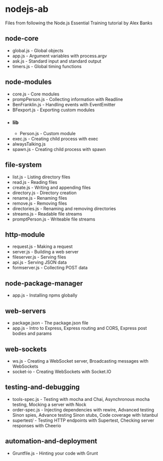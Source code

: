 # nodejs-ab
  Files from following the Node.js Essential Training tutorial by Alex Banks

## node-core

  * global.js        - Global objects
  * app.js           - Argument variables with process.argv
  * ask.js           - Standard input and standard output
  * timers.js        - Global timing functions

## node-modules

  * core.js          - Core modules
  * prompPerson.js   - Collecting information with Readline
  * BenFranklin.js   - Handling events with EventEmitter
  * BFexport.js      - Exporting custom modules
  * ### lib
    * Person.js      - Custom module
  * exec.js          - Creating child process with exec
  * alwaysTalking.js
  * spawn.js         - Creating child process with spawn

## file-system

  * list.js          - Listing directory files
  * read.js          - Reading files
  * create.js        - Writing and appending files
  * directory.js     - Directory creation
  * rename.js        - Renaming files
  * remove.js        - Removing files
  * directories.js   - Renaming and removing directories
  * streams.js       - Readable file streams
  * promptPerson.js  - Writeable file streams

## http-module

  * request.js       - Making a request
  * server.js        - Building a web server
  * fileserver.js    - Serving files
  * api.js           - Serving JSON data
  * formserver.js    - Collecting POST data

## node-package-manager

  * app.js            - Installing npms globally

## web-servers

  * package.json      - The package.json file
  * app.js            - Intro to Express, Express routing and CORS, Express post bodies and params

## web-sockets

  * ws.js             - Creating a WebSocket server, Broadcasting messages with WebSockets
  * socket-io         - Creating WebSockets with Socket.IO

## testing-and-debugging

  * tools-spec.js     - Testing with mocha and Chai, Asynchronous mocha testing, Mocking a server with Nock
  * order-spec.js     - Injecting dependencies with rewire, Advanced testing Sinon spies, Advance testing Sinon stubs, Code coverage with Istanbul
  * supertest/        - Testing HTTP endpoints with Supertest, Checking server responses with Cheerio

## automation-and-deployment

  * Gruntfile.js     - Hinting your code with Grunt
